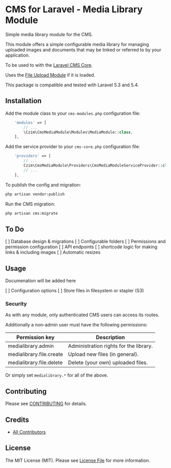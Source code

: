 # CMS for Laravel - Media Library Module

Simple media library module for the CMS.

This module offers a simple configurable media library for managing uploaded images and documents that may be linked or referred to by your application.

To be used to with the [Laravel CMS Core](https://github.com/czim/laravel-cms-core).

Uses the [File Upload Module](https://github.com/czim/laravel-cms-upload-module) if it is loaded.

This package is compatible and tested with Laravel 5.3 and 5.4.


## Installation

Add the module class to your `cms-modules.php` configuration file:

``` php
    'modules' => [
        // ...
        \Czim\CmsMediaModule\Modules\MediaModule::class,
    ],
```

Add the service provider to your `cms-core.php` configuration file:

``` php
    'providers' => [
        // ...
        Czim\CmsMediaModule\Providers\CmsMediaModuleServiceProvider::class,
        // ...
    ],
```

To publish the config and migration:

``` bash
php artisan vendor:publish
```

Run the CMS migration:

```bash
php artisan cms:migrate
```


## To Do

[ ] Database design & migrations
[ ] Configurable folders
[ ] Permissions and permission configuration
[ ] API endpoints
[ ] shortcode logic for making links & including images
[ ] Automatic resizes

## Usage

Documenation will be added here

[ ] Configuration options
[ ] Store files in filesystem or stapler (S3)

### Security

As with any module, only authenticated CMS users can access its routes. 

Additionally a non-admin user must have the following permissions:

| Permission key             | Description       |
| -------------------------- | ----------------- |
| medialibrary.admin         | Administration rights for the library. |
| medialibrary.file.create   | Upload new files (in general). |
| medialibrary.file.delete   | Delete (your own) uploaded files.  |

Or simply set `medialibrary.*` for all of the above.


## Contributing

Please see [CONTRIBUTING](CONTRIBUTING.md) for details.


## Credits

- [All Contributors][link-contributors]

## License

The MIT License (MIT). Please see [License File](LICENSE.md) for more information.

[ico-version]: https://img.shields.io/packagist/v/czim/laravel-cms-media-module.svg?style=flat-square
[ico-license]: https://img.shields.io/badge/license-MIT-brightgreen.svg?style=flat-square
[ico-downloads]: https://img.shields.io/packagist/dt/czim/laravel-cms-media-module.svg?style=flat-square

[link-packagist]: https://packagist.org/packages/czim/laravel-cms-media-module
[link-downloads]: https://packagist.org/packages/czim/laravel-cms-media-module
[link-author]: https://github.com/czim
[link-contributors]: ../../contributors
